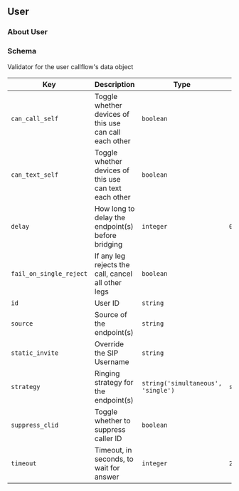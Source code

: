 ## User

### About User

### Schema

Validator for the user callflow's data object

Key | Description | Type | Default | Required
--- | ----------- | ---- | ------- | --------
`can_call_self` | Toggle whether devices of this use can call each other | `boolean` |   | `false`
`can_text_self` | Toggle whether devices of this use can text each other | `boolean` |   | `false`
`delay` | How long to delay the endpoint(s) before bridging | `integer` | `0` | `false`
`fail_on_single_reject` | If any leg rejects the call, cancel all other legs | `boolean` |   | `false`
`id` | User ID | `string` |   | `false`
`source` | Source of the endpoint(s) | `string` |   | `false`
`static_invite` | Override the SIP Username | `string` |   | `false`
`strategy` | Ringing strategy for the endpoint(s) | `string('simultaneous', 'single')` | `simultaneous` | `false`
`suppress_clid` | Toggle whether to suppress caller ID | `boolean` |   | `false`
`timeout` | Timeout, in seconds, to wait for answer | `integer` | `20` | `false`
